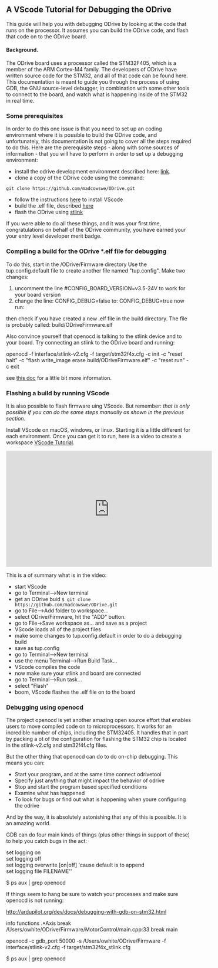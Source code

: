 ## A VScode Tutorial for Debugging the ODrive

This guide will help you with debugging ODrive by looking at the code that runs on the processor. It assumes you can build the ODrive code, and flash that code on to the ODrive board. 

#### Background.
The ODrive board uses a processor called the STM32F405, which is a member of the ARM Cortex-M4 family. The developers of ODrive have written source code for the STM32, and all of that code can be found here. This documentation is meant to guide you through the process of using GDB, the GNU source-level debugger, in combination with some other tools to connect to the board, and watch what is happening inside of the STM32 in real time.

### Some prerequisites

In order to do this one issue is that you need to set up an coding environment where it is possible to build the ODrive code, and unfortunately, this documentation is not going to cover all the steps required to do this. Here are the prerequisite steps - along with some sources of information - that you will have to perform in order to set up a debugging environment:

* install the odrive development environment described here: [link](https://docs.odriverobotics.com/developer-guide).
* clone a copy of the ODrive code using the command:
```
git clone https://github.com/madcowswe/ODrive.git
```
* follow the instructions [here](https://docs.odriverobotics.com/configuring-vscode.html) to install VScode
* build the .elf file, described [here](https://docs.odriverobotics.com/developer-guide#building-and-flashing-the-firmware)
* flash the ODrive using [stlink](https://docs.odriverobotics.com/odrivetool#flashing-with-an-stlink)

If you were able to do all these things, and it was your first time, congratulations on behalf of the ODrive community, you have earned your your entry level developer merit badge. 

### Compiling a build for the ODrive *.elf file for debugging
To do this, start in the /ODrive/Firmware directory
Use the tup.config.default file to create another file named "tup.config".
Make two changes:
1) uncomment the line
  #CONFIG_BOARD_VERSION=v3.5-24V
to work for your board version
2) change the line:
  CONFIG_DEBUG=false
to:
  CONFIG_DEBUG=true
now run:

then check if you have created a new .elf file in the build directory. The file is probably called: build/ODriveFirmware.elf

Also convince yourself that openocd is talking to the stlink device and to your board. Try connecting an stlink to the ODrive board and running:

openocd -f interface/stlink-v2.cfg -f target/stm32f4x.cfg -c init -c "reset halt" -c "flash write_image erase build/ODriveFirmware.elf" -c "reset run" -c exit

see [this doc](https://docs.odriverobotics.com/developer-guide#building-and-flashing-the-firmware) for a little bit more information. 

### Flashing a build by running VScode
It is also possible to flash firmware uing VScode. But remember: _that is only possible if you can do the same steps manually as shown in the previous section_. 

Install VScode on macOS, windows, or linux. Starting it is a little different for each environment. Once you can get it to run, here is a video to create a workspace [VScode Tutorial](https://youtu.be/OsEvlv8OIzw). 

<iframe width="560" height="315" src="https://www.youtube.com/embed/czsCG6QWvY4" frameborder="0" allow="accelerometer; autoplay; encrypted-media; gyroscope; picture-in-picture" allowfullscreen></iframe>


This is a of summary what is in the video:

* start VScode
* go to Terminal-->New terminal
* get an ODrive buid
```$ git clone https://github.com/madcowswe/ODrive.git```
* go to File-->Add folder to workspace...
* select ODrive/Firmware, hit the "ADD" button. 
* go to File->Save workspace as... and save as a project
* VScode loads all of the project files
* make some changes to tup.config.default in order to do a debugging build
* save as tup.config
* go to Terminal-->New terminal
* use the menu Terminal-->Run Build Task...
* VScode compiles the code
* now make sure your stlink and board are connected
* go to Terminal-->Run task...
* select "Flash"
* boom, VScode flashes the .elf file on to the board

### Debugging using openocd
The project openocd is yet another amazing open source effort that enables users to move compiled code on to microprocessors. It works for an incredible number of chips, including the STM32405. It handles that in part by packing a ot of the configuration for flashing the STM32 chip is located in the stlink-v2.cfg and stm32f4f.cfg files. 

But the other thing that openocd can do to do on-chip debugging. This means you can:
* Start your program, and at the same time connect odrivetool
* Specify just anything that might impact the behavior of odrive
* Stop and start the program based specified conditions
* Examine what has happened
* To look for bugs or find out what is happening when youre configuring the odrive

And by the way, it is absolutely astonishing that any of this is possible. It is an amazing world. 




GDB can do four main kinds of things (plus other things in support of these) to help you catch bugs in the act:



set logging on  
set logging off  
set logging overwrite [on|off] 'cause default is to append  
set logging file FILENAME''


$ ps aux | grep openocd

If things seem to hang be sure to watch your processes and make sure openocd is not running:

http://ardupilot.org/dev/docs/debugging-with-gdb-on-stm32.html

info functions .*Axis
break /Users/owhite/ODrive/Firmware/MotorControl/main.cpp:33
break main

openocd -c gdb_port 50000 -s /Users/owhite/ODrive/Firmware -f interface/stlink-v2.cfg -f target/stm32f4x_stlink.cfg


$ ps aux | grep openocd
